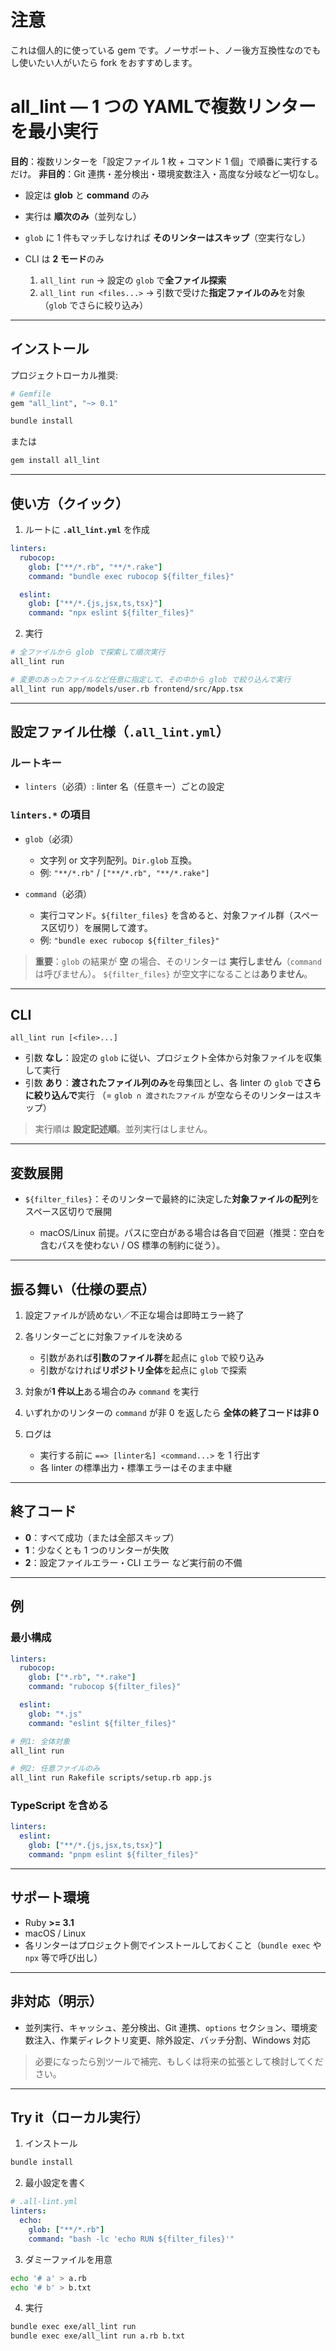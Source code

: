 # 注意

これは個人的に使っている gem です。ノーサポート、ノー後方互換性なのでもし使いたい人がいたら fork をおすすめします。

# all_lint — **1 つの YAML**で複数リンターを最小実行

**目的**：複数リンターを「設定ファイル 1 枚 + コマンド 1 個」で順番に実行するだけ。
**非目的**：Git 連携・差分検出・環境変数注入・高度な分岐など一切なし。

- 設定は **glob** と **command** のみ
- 実行は **順次のみ**（並列なし）
- `glob` に 1 件もマッチしなければ **そのリンターはスキップ**（空実行なし）
- CLI は **2 モード**のみ

  1. `all_lint run` → 設定の `glob` で**全ファイル探索**
  2. `all_lint run <files...>` → 引数で受けた**指定ファイルのみ**を対象（`glob` でさらに絞り込み）

---

## インストール

プロジェクトローカル推奨:

```rb
# Gemfile
gem "all_lint", "~> 0.1"
```

```bash
bundle install
```

または

```bash
gem install all_lint
```

---

## 使い方（クイック）

1. ルートに **`.all_lint.yml`** を作成

```yml
linters:
  rubocop:
    glob: ["**/*.rb", "**/*.rake"]
    command: "bundle exec rubocop ${filter_files}"

  eslint:
    glob: ["**/*.{js,jsx,ts,tsx}"]
    command: "npx eslint ${filter_files}"
```

2. 実行

```bash
# 全ファイルから glob で探索して順次実行
all_lint run

# 変更のあったファイルなど任意に指定して、その中から glob で絞り込んで実行
all_lint run app/models/user.rb frontend/src/App.tsx
```

---

## 設定ファイル仕様（`.all_lint.yml`）

### ルートキー

- `linters`（必須）: linter 名（任意キー）ごとの設定

### `linters.*` の項目

- `glob`（必須）

  - 文字列 or 文字列配列。`Dir.glob` 互換。
  - 例: `"**/*.rb"` / `["**/*.rb", "**/*.rake"]`

- `command`（必須）

  - 実行コマンド。`${filter_files}` を含めると、対象ファイル群（スペース区切り）を展開して渡す。
  - 例: `"bundle exec rubocop ${filter_files}"`

> **重要**：`glob` の結果が **空** の場合、そのリンターは **実行しません**（`command` は呼びません）。
> `${filter_files}` が空文字になることは**ありません**。

---

## CLI

```
all_lint run [<file>...]
```

- 引数 **なし**：設定の `glob` に従い、プロジェクト全体から対象ファイルを収集して実行
- 引数 **あり**：**渡されたファイル列のみ**を母集団とし、各 linter の `glob` で**さらに絞り込んで**実行
  （= `glob ∩ 渡されたファイル` が空ならそのリンターはスキップ）

> 実行順は **設定記述順**。並列実行はしません。

---

## 変数展開

- `${filter_files}`：そのリンターで最終的に決定した**対象ファイルの配列**をスペース区切りで展開

  - macOS/Linux 前提。パスに空白がある場合は各自で回避（推奨：空白を含むパスを使わない / OS 標準の制約に従う）。

---

## 振る舞い（仕様の要点）

1. 設定ファイルが読めない／不正な場合は即時エラー終了
2. 各リンターごとに対象ファイルを決める

   - 引数があれば**引数のファイル群**を起点に `glob` で絞り込み
   - 引数がなければ**リポジトリ全体**を起点に `glob` で探索

3. 対象が**1 件以上**ある場合のみ `command` を実行
4. いずれかのリンターの `command` が非 0 を返したら **全体の終了コードは非 0**
5. ログは

   - 実行する前に `==> [linter名] <command...>` を 1 行出す
   - 各 linter の標準出力・標準エラーはそのまま中継

---

## 終了コード

- **0**：すべて成功（または全部スキップ）
- **1**：少なくとも 1 つのリンターが失敗
- **2**：設定ファイルエラー・CLI エラー など実行前の不備

---

## 例

### 最小構成

```yml
linters:
  rubocop:
    glob: ["*.rb", "*.rake"]
    command: "rubocop ${filter_files}"

  eslint:
    glob: "*.js"
    command: "eslint ${filter_files}"
```

```bash
# 例1: 全体対象
all_lint run

# 例2: 任意ファイルのみ
all_lint run Rakefile scripts/setup.rb app.js
```

### TypeScript を含める

```yml
linters:
  eslint:
    glob: ["**/*.{js,jsx,ts,tsx}"]
    command: "pnpm eslint ${filter_files}"
```

---

## サポート環境

- Ruby **>= 3.1**
- macOS / Linux
- 各リンターはプロジェクト側でインストールしておくこと（`bundle exec` や `npx` 等で呼び出し）

---

## 非対応（明示）

- 並列実行、キャッシュ、差分検出、Git 連携、`options` セクション、環境変数注入、作業ディレクトリ変更、除外設定、バッチ分割、Windows 対応

> 必要になったら別ツールで補完、もしくは将来の拡張として検討してください。

---

## Try it（ローカル実行）

1. インストール

```bash
bundle install
```

2. 最小設定を書く

```yaml
# .all-lint.yml
linters:
  echo:
    glob: ["**/*.rb"]
    command: "bash -lc 'echo RUN ${filter_files}'"
```

3. ダミーファイルを用意

```bash
echo '# a' > a.rb
echo '# b' > b.txt
```

4. 実行

```bash
bundle exec exe/all_lint run
bundle exec exe/all_lint run a.rb b.txt
```
